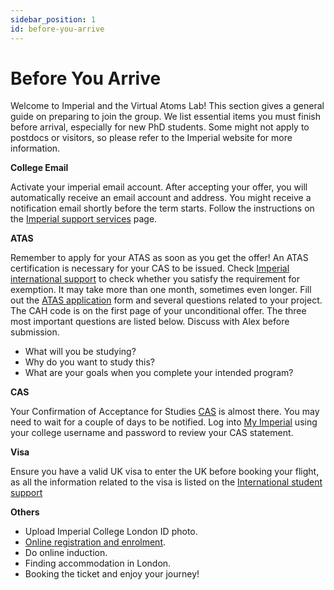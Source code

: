 ```yaml
---
sidebar_position: 1
id: before-you-arrive
---
```


# Before You Arrive

Welcome to Imperial and the Virtual Atoms Lab! This section gives a general guide on preparing to join the group. We list essential items you must finish before arrival, especially for new PhD students. Some might not apply to postdocs or visitors, so please refer to the Imperial website for more information.

**College Email**

Activate your imperial email account. After accepting your offer, you will automatically receive an email account and address. You might receive a notification email shortly before the term starts. Follow the instructions on the [Imperial support services](https://www.imperial.ac.uk/admin-services/ict/self-service/connect-communicate/email/) page.

**ATAS**

Remember to apply for your ATAS as soon as you get the offer! An ATAS certification is necessary for your CAS to be issued. Check [Imperial international support](https://www.imperial.ac.uk/students/international-students/visas-and-immigration/atas/) to check whether you satisfy the requirement for exemption. It may take more than one month, sometimes even longer. Fill out the [ATAS application](https://www.gov.uk/guidance/academic-technology-approval-scheme) form and several questions related to your project. The CAH code is on the first page of your unconditional offer. The three most important questions are listed below. Discuss with Alex before submission. 

- What will you be studying?
- Why do you want to study this?
- What are your goals when you complete your intended program?

**CAS**

Your Confirmation of Acceptance for Studies [CAS](https://www.imperial.ac.uk/students/international-students/visas-and-immigration/cas/) is almost there. You may need to wait for a couple of days to be notified. Log into [My Imperial](https://my.imperial.ac.uk) using your college username and password to review your CAS statement.

**Visa**

Ensure you have a valid UK visa to enter the UK before booking your flight, as all the information related to the visa is listed on the [International student support](https://www.imperial.ac.uk/students/international-students/visas-and-immigration/student-route-visa/)

**Others**
- Upload Imperial College London ID photo.
- [Online registration and enrolment](https://www.imperial.ac.uk/students/new-students/postgraduates/before-you-arrive/registration/online-registration/).
- Do online induction.
- Finding accommodation in London.
- Booking the ticket and enjoy your journey!
